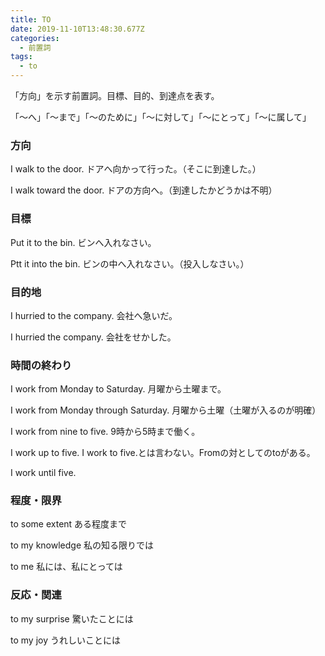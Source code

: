 ```yaml
---
title: TO
date: 2019-11-10T13:48:30.677Z
categories:
  - 前置詞
tags:
  - to
---
```

 「方向」を示す前置詞。目標、目的、到達点を表す。
 
「～へ」「～まで」「～のために」「～に対して」「～にとって」「～に属して」
 


### 方向
 I walk to the door.  ドアへ向かって行った。（そこに到達した。）
 
I walk toward the door. ドアの方向へ。（到達したかどうかは不明）
 

### 目標
 Put it to the bin.  ビンへ入れなさい。
 
Ptt it into the bin.  ビンの中へ入れなさい。（投入しなさい。）
 

### 目的地
 I hurried to the company.  会社へ急いだ。
 
I hurried the company.  会社をせかした。
 

### 時間の終わり
 I work from Monday to Saturday.  月曜から土曜まで。
 
I work from Monday through Saturday.  月曜から土曜（土曜が入るのが明確）
 

I work from nine to five.  9時から5時まで働く。
 
I work up to five. I work to five.とは言わない。Fromの対としてのtoがある。
 
I work until five.
 

### 程度・限界
 to some extent  ある程度まで
 
to my knowledge 私の知る限りでは
 

to me  私には、私にとっては
### 反応・関連
 
to my surprise  驚いたことには
 
to my joy   うれしいことには
 
